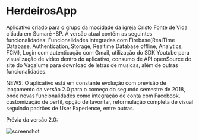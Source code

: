 # HerdeirosApp

Aplicativo criado para o grupo da mocidade da igreja Cristo Fonte de Vida citiada em Sumaré -SP.
A versão atual contém as seguintes funcionalidades:
  Funcionalidades integradas com Firebase(RealTime Database, Authentication, Storage, Realtime Database offline, Analytics, FCM), Login com autenticação com Gmail, utilização do SDK Youtube para visualização de video dentro do aplicativo, consumo de API openSource do site do Vagalume para download de letras de musicas, além de outras funcionalidades. 
  
NEWS: O aplicativo está em constante evolução com previsão de lançamento da versão 2.0 para o começo do segundo semestre de 2018, onde novas funcionalidades como integração de conta com Facebook, customização de perfil, opção de favoritar, reformulação completa de visual seguindo padrões de User Experience, entre outras.

Prévia da versão 2.0:

![screenshot](https://user-images.githubusercontent.com/28656139/40312857-64a3c984-5cea-11e8-986e-b5d2539f5811.PNG)
